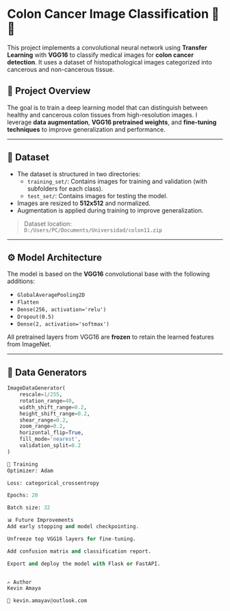 # Colon Cancer Image Classification 🧬🔬

This project implements a convolutional neural network using **Transfer Learning** with **VGG16** to classify medical images for **colon cancer detection**. It uses a dataset of histopathological images categorized into cancerous and non-cancerous tissue.

## 🧠 Project Overview

The goal is to train a deep learning model that can distinguish between healthy and cancerous colon tissues from high-resolution images. I leverage **data augmentation**, **VGG16 pretrained weights**, and **fine-tuning techniques** to improve generalization and performance.

---

## 📁 Dataset

- The dataset is structured in two directories:
  - `training_set/`: Contains images for training and validation (with subfolders for each class).
  - `test_set/`: Contains images for testing the model.
- Images are resized to **512x512** and normalized.
- Augmentation is applied during training to improve generalization.

> Dataset location:  
`D:/Users/PC/Documents/Universidad/colon11.zip`

---

## ⚙️ Model Architecture

The model is based on the **VGG16** convolutional base with the following additions:

- `GlobalAveragePooling2D`
- `Flatten`
- `Dense(256, activation='relu')`
- `Dropout(0.5)`
- `Dense(2, activation='softmax')`

All pretrained layers from VGG16 are **frozen** to retain the learned features from ImageNet.

---

## 🧪 Data Generators

```python
ImageDataGenerator(
    rescale=1/255,
    rotation_range=40,
    width_shift_range=0.2,
    height_shift_range=0.2,
    shear_range=0.2,
    zoom_range=0.2,
    horizontal_flip=True,
    fill_mode='nearest',
    validation_split=0.2
)

🚀 Training
Optimizer: Adam

Loss: categorical_crossentropy

Epochs: 20

Batch size: 32

📊 Future Improvements
Add early stopping and model checkpointing.

Unfreeze top VGG16 layers for fine-tuning.

Add confusion matrix and classification report.

Export and deploy the model with Flask or FastAPI.


✍️ Author
Kevin Amaya 

📧 kevin.amayav@outlook.com

